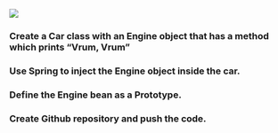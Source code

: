 ![](https://us-central1-progress-markdown.cloudfunctions.net/progress/100)

### Create a Car class with an Engine object that has a method which prints “Vrum, Vrum”
### Use Spring to inject the Engine object inside the car.
### Define the Engine bean as a Prototype.
### Create Github repository and push the code.

